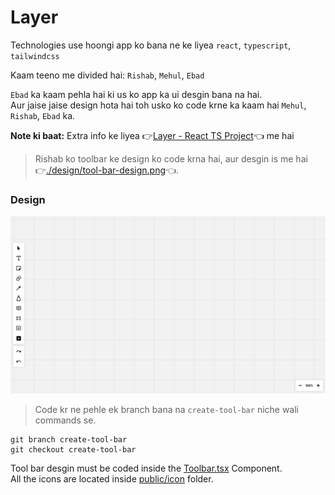 # Layer

Technologies use hoongi app ko bana ne ke liyea `react`, `typescript`, `tailwindcss`

Kaam teeno me divided hai: `Rishab`, `Mehul`, `Ebad`

`Ebad` ka kaam pehla hai ki us ko app ka ui desgin bana na hai.
<br />
Aur jaise jaise design hota hai toh usko ko code krne ka kaam hai `Mehul`, `Rishab`, `Ebad` ka.

**Note ki baat:** Extra info ke liyea 👉[Layer - React TS Project](https://www.notion.so/Miro-Clone-React-TS-Project-032699dc9c1d4980a7b2b733024e6ce7?pvs=4)👈 me hai

> Rishab ko toolbar ke design ko code krna hai, aur desgin is me hai 👉[./design/tool-bar-design.png](./design/tool-bar-design.png)👈.

### Design

![./design/design.png](./design/design.png)

> Code kr ne pehle ek branch bana na `create-tool-bar` niche wali commands se.

```
git branch create-tool-bar
git checkout create-tool-bar
```

Tool bar desgin must be coded inside the [Toolbar.tsx](./src/components/Toolbar.tsx) Component.
<br />
All the icons are located inside [public/icon](./public/icons/) folder.
